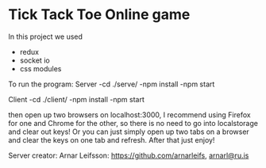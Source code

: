 # Tick Tack Toe Online game
In this project we used
- redux
- socket io
- css modules

To run the program:
Server
  -cd ./serve/
  -npm install
  -npm start

Client
  -cd ./client/
  -npm install
  -npm start
	
then open up two browsers on localhost:3000, 
I recommend using Firefox for one and Chrome for the other, so there is no need to go into localstorage and clear out keys!
Or you can just simply open up two tabs on a browser and clear the keys on one tab and refresh.
After that just enjoy!

Server creator:
Arnar Leifsson: https://github.com/arnarleifs, arnarl@ru.is
